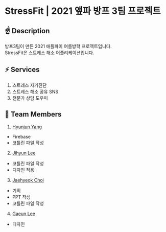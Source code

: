 # StressFit | 2021 앺파 방프 3팀 프로젝트

## ☝ Description
방프3팀이 만든 2021 애플파이 여름방학 프로젝트입니다.<br />
StressFit은 스트레스 해소 어플리케이션입니다.


## ⚡ Services
1. 스트레스 자가진단
2. 스트레스 해소 공유 SNS
3. 전문가 상담 도우미

## 🙏 Team Members
1. [Hyunjun Yang](https://github.com/2tle)
  - Firebase
  - 코틀린 파일 작성
2. [Jihyun Lee](https://github.com/JiHyun13)
  - 코틀린 파일 작성
  - 디자인 적용
3. [Jaehyeok Choi](https://github.com/jaehyeok3017)
  - 기획
  - PPT 작성
  - 코틀린 파일 작성
4. [Gaeun Lee]()
  - 디자인
